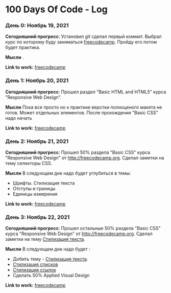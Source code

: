 # 100 Days Of Code - Log

### День 0: Ноябрь 19, 2021

**Сегодняшний прогресс**: Установил git сделал первый коммит. Выбрал курс по которому буду заниматься [freecodecamp](https://www.freecodecamp.org/). Пройду его потом будет практика.

**Мысли** .

**Link to work:** [freecodecamp](https://www.freecodecamp.org/)

### День 1: Ноябрь 20, 2021

**Сегодняшний прогресс**: Прошел раздел "Basic HTML and HTML5" курса "Responsive Web Design".

**Мысли** Пока все просто но к практике верстки полноценого макета не готов. Может отдельных элементов. После прохождения "Basic CSS" надо начать

**Link to work:** [freecodecamp](https://www.freecodecamp.org/)

### День 2: Ноябрь 21, 2021

**Сегодняшний прогресс**: Прошел 50% раздела "Basic CSS" курса "Responsive Web Design" от http://freecodecamp.org. Сделал заметки на тему селекторы CSS.

**Мысли** В следующем дне надо будет углубиться в темы:
- Шрифты. Стилизация текста
- Отступы и границы
- Единицы измерения

**Link to work:** [freecodecamp](https://www.freecodecamp.org/)

### День 3: Ноябрь 22, 2021

**Сегодняшний прогресс**: Прошел остальные 50% раздела "Basic CSS" курса "Responsive Web Design" от http://freecodecamp.org. Сделал заметки на тему [Стилизация текста](https://developer.mozilla.org/ru/docs/Learn/CSS/Styling_text/Fundamentals).

**Мысли** В следующем дне надо будет :
- Добить тему - [Стилизация текста](https://developer.mozilla.org/ru/docs/Learn/CSS/Styling_text/Fundamentals).
- [Стилизация списков](https://developer.mozilla.org/ru/docs/Learn/CSS/Styling_text/Styling_lists)
- [Стилизация ссылок](https://developer.mozilla.org/ru/docs/Learn/CSS/Styling_text/Styling_links)
- Сделать 50% Applied Visual Design

**Link to work:** [freecodecamp](https://www.freecodecamp.org/)
